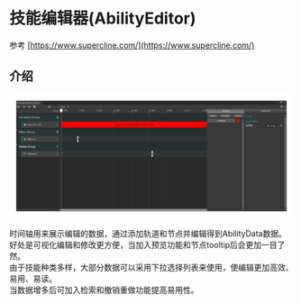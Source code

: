 # 技能编辑器(AbilityEditor)

参考
[https://www.supercline.com/](https://www.supercline.com/)

## 介绍

![主页面](../../../Images/技能编辑器主页面.png )

时间轴用来展示编辑的数据，通过添加轨道和节点并编辑得到AbilityData数据。</br>
好处是可视化编辑和修改更方便，当加入预览功能和节点tooltip后会更加一目了然。</br>
由于技能种类多样，大部分数据可以采用下拉选择列表来使用，使编辑更加高效、易用、易读。</br>
当数据增多后可加入检索和撤销重做功能提高易用性。
